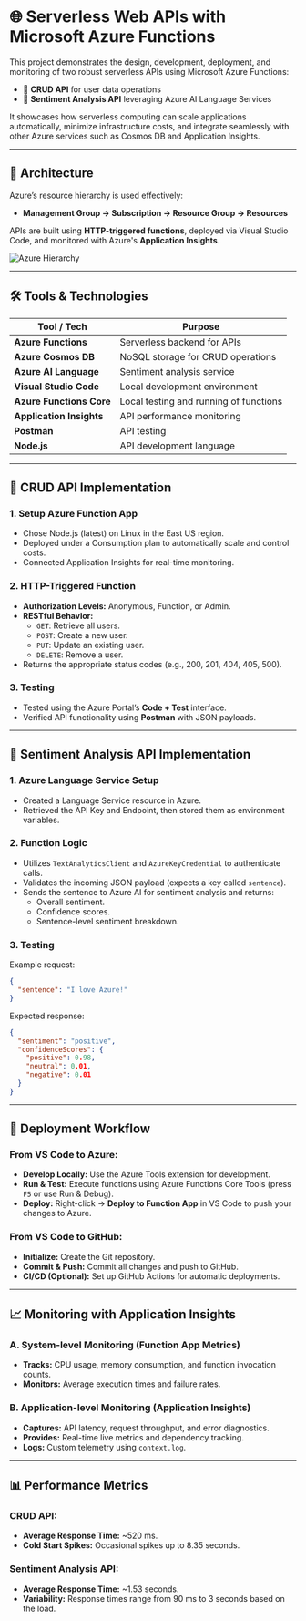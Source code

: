 # 🌐 Serverless Web APIs with Microsoft Azure Functions

This project demonstrates the design, development, deployment, and monitoring of two robust serverless APIs using Microsoft Azure Functions:

- 🔄 **CRUD API** for user data operations
- 🧠 **Sentiment Analysis API** leveraging Azure AI Language Services

It showcases how serverless computing can scale applications automatically, minimize infrastructure costs, and integrate seamlessly with other Azure services such as Cosmos DB and Application Insights.

---

## 🧱 Architecture

Azure’s resource hierarchy is used effectively:

- **Management Group → Subscription → Resource Group → Resources**

APIs are built using **HTTP-triggered functions**, deployed via Visual Studio Code, and monitored with Azure's **Application Insights**.

![Azure Hierarchy]([https://learn.microsoft.com/en-us/azure/cloud-adoption-framework/ready/azure-setup-guide/media/organize-resources/organize-resources.png])

---

## 🛠️ Tools & Technologies

| Tool / Tech              | Purpose                                 |
| ------------------------ | --------------------------------------- |
| **Azure Functions**      | Serverless backend for APIs             |
| **Azure Cosmos DB**      | NoSQL storage for CRUD operations       |
| **Azure AI Language**    | Sentiment analysis service              |
| **Visual Studio Code**   | Local development environment           |
| **Azure Functions Core** | Local testing and running of functions  |
| **Application Insights** | API performance monitoring              |
| **Postman**              | API testing                             |
| **Node.js**              | API development language                |

---

## 🔄 CRUD API Implementation

### 1. Setup Azure Function App
- Chose Node.js (latest) on Linux in the East US region.
- Deployed under a Consumption plan to automatically scale and control costs.
- Connected Application Insights for real-time monitoring.

### 2. HTTP-Triggered Function
- **Authorization Levels:** Anonymous, Function, or Admin.
- **RESTful Behavior:**
  - `GET`: Retrieve all users.
  - `POST`: Create a new user.
  - `PUT`: Update an existing user.
  - `DELETE`: Remove a user.
- Returns the appropriate status codes (e.g., 200, 201, 404, 405, 500).

### 3. Testing
- Tested using the Azure Portal’s **Code + Test** interface.
- Verified API functionality using **Postman** with JSON payloads.

---

## 🧠 Sentiment Analysis API Implementation

### 1. Azure Language Service Setup
- Created a Language Service resource in Azure.
- Retrieved the API Key and Endpoint, then stored them as environment variables.

### 2. Function Logic
- Utilizes `TextAnalyticsClient` and `AzureKeyCredential` to authenticate calls.
- Validates the incoming JSON payload (expects a key called `sentence`).
- Sends the sentence to Azure AI for sentiment analysis and returns:
  - Overall sentiment.
  - Confidence scores.
  - Sentence-level sentiment breakdown.

### 3. Testing
Example request:
```json
{
  "sentence": "I love Azure!"
}
```
Expected response:
```json
{
  "sentiment": "positive",
  "confidenceScores": {
    "positive": 0.98,
    "neutral": 0.01,
    "negative": 0.01
  }
}
```

---

## 🚀 Deployment Workflow

### From VS Code to Azure:
- **Develop Locally:** Use the Azure Tools extension for development.
- **Run & Test:** Execute functions using Azure Functions Core Tools (press `F5` or use Run & Debug).
- **Deploy:** Right-click → **Deploy to Function App** in VS Code to push your changes to Azure.

### From VS Code to GitHub:
- **Initialize:** Create the Git repository.
- **Commit & Push:** Commit all changes and push to GitHub.
- **CI/CD (Optional):** Set up GitHub Actions for automatic deployments.

---

## 📈 Monitoring with Application Insights

### A. System-level Monitoring (Function App Metrics)
- **Tracks:** CPU usage, memory consumption, and function invocation counts.
- **Monitors:** Average execution times and failure rates.

### B. Application-level Monitoring (Application Insights)
- **Captures:** API latency, request throughput, and error diagnostics.
- **Provides:** Real-time live metrics and dependency tracking.
- **Logs:** Custom telemetry using `context.log`.

---

## 📊 Performance Metrics

### CRUD API:
- **Average Response Time:** ~520 ms.
- **Cold Start Spikes:** Occasional spikes up to 8.35 seconds.

### Sentiment Analysis API:
- **Average Response Time:** ~1.53 seconds.
- **Variability:** Response times range from 90 ms to 3 seconds based on the load.

